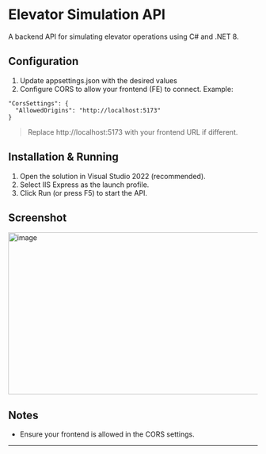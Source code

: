 # Elevator Simulation API

A backend API for simulating elevator operations using C# and .NET 8.

## Configuration
<ol>
  <li>Update appsettings.json with the desired values</li>
  <li>Configure CORS to allow your frontend (FE) to connect. Example:</li>
</ol>

```
"CorsSettings": {
  "AllowedOrigins": "http://localhost:5173"
}
```

> Replace http://localhost:5173 with your frontend URL if different.

## Installation & Running
<ol>
  <li>Open the solution in Visual Studio 2022 (recommended).</li>
  <li>Select IIS Express as the launch profile.</li>
  <li>Click Run (or press F5) to start the API.</li>
</ol>

## Screenshot

<img width="836" height="327" alt="image" src="https://github.com/user-attachments/assets/23f28fb3-1b2c-4e2c-b954-f1fb1a5ccc79" />

## Notes

<ul>
  <li>Ensure your frontend is allowed in the CORS settings.</li>
</ul>

---
